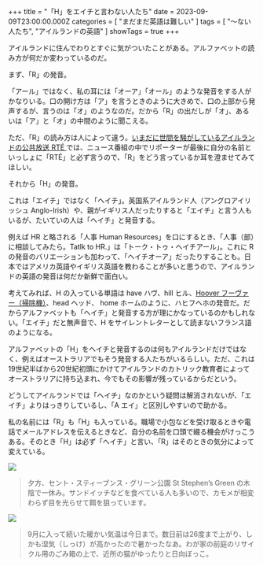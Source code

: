 +++
title = "「H」をエイチと言わない人たち"
date = 2023-09-09T23:00:00.000Z
categories = [ "まだまだ英語は難しい" ]
tags = [ "～ない人たち", "アイルランドの英語" ]
showTags = true
+++

アイルランドに住んでわりとすぐに気がついたことがある。アルファベットの読み方が何だか変わっているのだ。

<!--more-->

まず、「R」の発音。

「アール」ではなく、私の耳には「オーア」「オール」のような発音をする人がかなりいる。口の開け方は「ア」を言うときのように大きめで、口の上部から発声するが、言うのは「オ」のようなのだ。だから「R」の出だしが「オ」、あるいは「ア」と「オ」の中間のように聞こえる。

ただ、「R」の読み方は人によって違う。[いまだに世間を騒がしているアイルランドの公共放送 RTÉ ](https://www.riastra.com/2023/08/%E3%83%93%E3%83%BC%E3%83%81%E3%82%B5%E3%83%B3%E3%83%80%E3%83%AB%E3%81%A8%E3%83%86%E3%83%AC%E3%83%93%E5%B1%80%E3%81%AE%E4%B8%8D%E7%A5%A5%E4%BA%8B/)では、ニュース番組の中でリポーターが最後に自分の名前といっしょに「RTÉ」と必ず言うので、「R」をどう言っているか耳を澄ませてみてほしい。

それから「H」の発音。

これは「エイチ」ではなく「ヘイチ」。英国系アイルランド人（アングロアイリッシュ Anglo-Irish）や、親がイギリス人だったりすると「エイチ」と言う人もいるが、たいていの人は「ヘイチ」と発音する。

例えば HR と略される「人事 Human Resources」を口にするとき、「人事（部）に相談してみたら。Tatlk to HR.」は「トーク・トゥ・ヘイチアール」。これに R の発音のバリエーションも加わって、「ヘイチオーア」だったりすることも。日本ではアメリカ英語やイギリス英語を教わることが多いと思うので、アイルランドの英語の発音は何だか新鮮で面白い。

考えてみれば、H の入っている単語は have ハヴ、hill ヒル、[Hoover フーヴァー（掃除機）](https://www.riastra.com/2023/05/%E3%83%9C%E3%83%BC%E3%83%AB%E3%83%9A%E3%83%B3%E3%81%AF-pen-%E3%81%A7%E3%81%AF%E3%81%AA%E3%81%84%E3%81%AE%E3%81%8B/)、head ヘッド、 home ホームのように、ハヒフヘホの発音だ。だからアルファベットも「ヘイチ」と発音する方が理にかなっているのかもしれない。「エイチ」だと無声音で、H をサイレントレターとして読まないフランス語のようになる。

アルファベットの「H」をヘイチと発音するのは何もアイルランドだけではなく、例えばオーストラリアでもそう発音する人たちがいるらしい。ただ、これは19世紀半ばから20世紀初頭にかけてアイルランドのカトリック教育者によってオーストラリアに持ち込まれ、今でもその影響が残っているからだという。

どうしてアイルランドでは「ヘイチ」なのかという疑問は解消されないが、「エイチ」よりはっきりしているし、「A エイ」と区別しやすいので助かる。

私の名前には「R」も「H」も入っている。職場で小包などを受け取るときや電話でメールアドレスを伝えるときなど、自分の名前を口頭で綴る機会がけっこうある。そのとき「H」は必ず「ヘイチ」と言い、「R」はそのときの気分によって変えている。

![](</2023-09-09_Alphabet H-1.webp>)

> 夕方、セント・スティーブンス・グリーン公園 St Stephen’s Green の木陰で一休み。サンドイッチなどを食べている人も多いので、カモメが相変わらず目を光らせて餌を狙っています。

![](</2023-09-09_Alphabet H-2.webp>)

> 9月に入って続いた暖かい気温は今日まで。数日前は26度まで上がり、しかも湿気（しっけ）が高かったので暑かったなあ。わが家の前庭のリサイクル用のごみ箱の上で、近所の猫がゆったりと日向ぼっこ。
